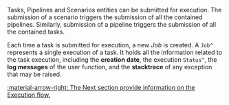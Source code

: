 Tasks, Pipelines and Scenarios entities can be submitted for execution. The submission of a scenario triggers the
submission of all the contained pipelines. Similarly, submission of a pipeline triggers the submission of
all the contained tasks.

Each time a task is submitted for execution, a new _Job_ is created. A `Job^` represents a single execution of a task.
It holds all the information related to the task execution, including the **creation date**, the execution `Status^`,
the **log messages** of the user function, and the **stacktrace** of any exception that may be raised.


[:material-arrow-right: The Next section provide information on the Execution flow.](execution-flow.md)
